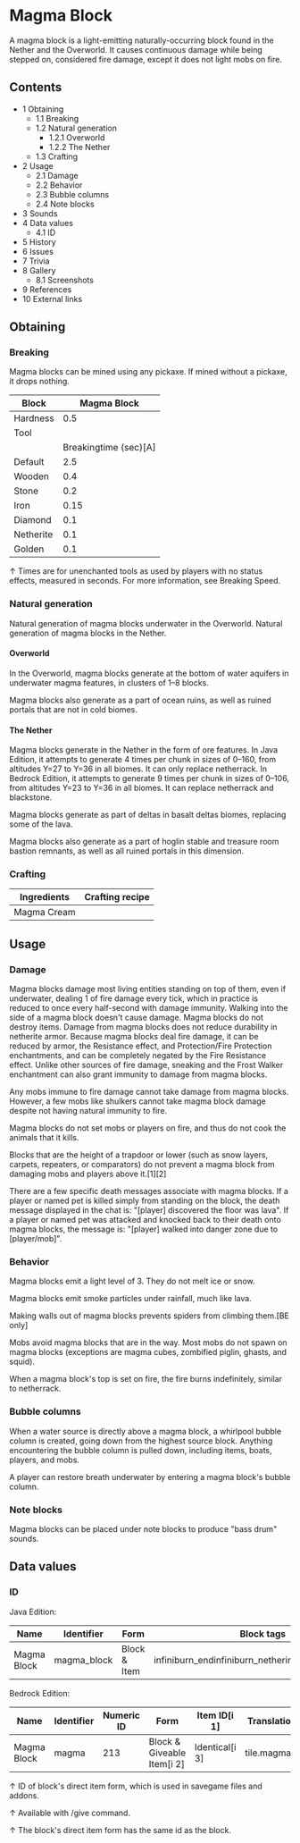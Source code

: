 # Magma Block
A magma block is a light-emitting naturally-occurring block found in the Nether and the Overworld. It causes continuous damage while being stepped on, considered fire damage, except it does not light mobs on fire.

## Contents
- 1 Obtaining
	- 1.1 Breaking
	- 1.2 Natural generation
		- 1.2.1 Overworld
		- 1.2.2 The Nether
	- 1.3 Crafting
- 2 Usage
	- 2.1 Damage
	- 2.2 Behavior
	- 2.3 Bubble columns
	- 2.4 Note blocks
- 3 Sounds
- 4 Data values
	- 4.1 ID
- 5 History
- 6 Issues
- 7 Trivia
- 8 Gallery
	- 8.1 Screenshots
- 9 References
- 10 External links

## Obtaining
### Breaking
Magma blocks can be mined using any pickaxe. If mined without a pickaxe, it drops nothing.

| Block     | Magma Block           |
|-----------|-----------------------|
| Hardness  | 0.5                   |
| Tool      |                       |
|           | Breakingtime (sec)[A] |
| Default   | 2.5                   |
| Wooden    | 0.4                   |
| Stone     | 0.2                   |
| Iron      | 0.15                  |
| Diamond   | 0.1                   |
| Netherite | 0.1                   |
| Golden    | 0.1                   |


↑ Times are for unenchanted tools as used by players with no status effects, measured in seconds. For more information, see Breaking Speed.


### Natural generation
Natural generation of magma blocks underwater in the Overworld.
Natural generation of magma blocks in the Nether.
#### Overworld
In the Overworld, magma blocks generate at the bottom of water aquifers in underwater magma features, in clusters of 1–8 blocks.

Magma blocks also generate as a part of ocean ruins, as well as ruined portals that are not in cold biomes. 

#### The Nether
Magma blocks generate in the Nether in the form of ore features. In Java Edition, it attempts to generate 4 times per chunk in sizes of 0–160, from altitudes Y=27 to Y=36 in all biomes. It can only replace netherrack. In Bedrock Edition, it attempts to generate 9 times per chunk in sizes of 0–106, from altitudes Y=23 to Y=36 in all biomes. It can replace netherrack and blackstone.

Magma blocks generate as part of deltas in basalt deltas biomes, replacing some of the lava.

Magma blocks also generate as a part of hoglin stable and treasure room bastion remnants, as well as all ruined portals in this dimension.


### Crafting
| Ingredients | Crafting recipe |
|-------------|-----------------|
| Magma Cream |                 |

## Usage
### Damage
Magma blocks damage most living entities standing on top of them, even if underwater, dealing 1 of fire damage every tick, which in practice is reduced to once every half-second with damage immunity. Walking into the side of a magma block doesn't cause damage. Magma blocks do not destroy items. Damage from magma blocks does not reduce durability in netherite armor. Because magma blocks deal fire damage, it can be reduced by armor, the Resistance effect, and Protection/Fire Protection enchantments, and can be completely negated by the Fire Resistance effect.  Unlike other sources of fire damage, sneaking and the Frost Walker enchantment can also grant immunity to damage from magma blocks.

Any mobs immune to fire damage cannot take damage from magma blocks. However, a few mobs like shulkers cannot take magma block damage despite not having natural immunity to fire.

Magma blocks do not set mobs or players on fire, and thus do not cook the animals that it kills.

Blocks that are the height of a trapdoor or lower (such as snow layers, carpets, repeaters, or comparators) do not prevent a magma block from damaging mobs and players above it.[1][2]

There are a few specific death messages associate with magma blocks. If a player or named pet is killed simply from standing on the block, the death message displayed in the chat is: "[player] discovered the floor was lava". If a player or named pet was attacked and knocked back to their death onto magma blocks, the message is: "[player] walked into danger zone due to [player/mob]".

### Behavior
Magma blocks emit a light level of 3. They do not melt ice or snow.

Magma blocks emit smoke particles under rainfall, much like lava.

Making walls out of magma blocks prevents spiders from climbing them.‌[BE  only]

Mobs avoid magma blocks that are in the way. Most mobs do not spawn on magma blocks (exceptions are magma cubes, zombified piglin, ghasts, and squid).

When a magma block's top is set on fire, the fire burns indefinitely, similar to netherrack.

### Bubble columns
When a water source is directly above a magma block, a whirlpool bubble column is created, going down from the highest source block. Anything encountering the bubble column is pulled down, including items, boats, players, and mobs. 

A player can restore breath underwater by entering a magma block's bubble column.

### Note blocks
Magma blocks can be placed under note blocks to produce "bass drum" sounds.

## Data values
### ID
Java Edition:

| Name        | Identifier  | Form         | Block tags                                          | Translation key             |
|-------------|-------------|--------------|-----------------------------------------------------|-----------------------------|
| Magma Block | magma_block | Block & Item | infiniburn_endinfiniburn_netherinfiniburn_overworld | block.minecraft.magma_block |

Bedrock Edition:

| Name        | Identifier | Numeric ID | Form                       | Item ID[i 1]   | Translation key |
|-------------|------------|------------|----------------------------|----------------|-----------------|
| Magma Block | magma      | 213        | Block & Giveable Item[i 2] | Identical[i 3] | tile.magma.name |


↑ ID of block's direct item form, which is used in savegame files and addons.

↑ Available with /give command.

↑ The block's direct item form has the same id as the block.



